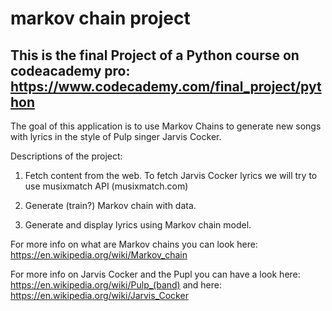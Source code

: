 # markov chain project

## This is the final Project of a Python course on codeacademy pro: https://www.codecademy.com/final_project/python

The goal of this application is to use Markov Chains to generate new songs with lyrics in the style of Pulp singer Jarvis Cocker.

Descriptions of the project:

1. Fetch content from the web. To fetch Jarvis Cocker lyrics we will try to use musixmatch API (musixmatch.com)

2. Generate (train?) Markov chain with data.

3. Generate and display lyrics using Markov chain model.

For more info on what are Markov chains you can look here: https://en.wikipedia.org/wiki/Markov_chain

For more info on Jarvis Cocker and the Pupl you can have a look 
here: https://en.wikipedia.org/wiki/Pulp_(band) 
and 
here: https://en.wikipedia.org/wiki/Jarvis_Cocker